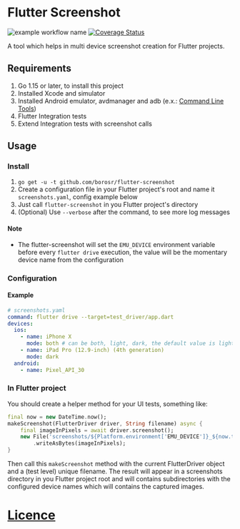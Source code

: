 # Flutter Screenshot
![example workflow name](https://github.com/borosr/flutter-screenshot/workflows/Main/badge.svg)
[![Coverage Status](https://coveralls.io/repos/github/borosr/flutter-screenshot/badge.svg)](https://coveralls.io/github/borosr/flutter-screenshot)

A tool which helps in multi device screenshot creation for Flutter projects.

## Requirements
1. Go 1.15 or later, to install this project
2. Installed Xcode and simulator
3. Installed Android emulator, avdmanager and adb (e.x.: [Command Line Tools](https://developer.android.com/studio#downloads))
4. Flutter Integration tests
5. Extend Integration tests with screenshot calls

## Usage
### Install
1. `go get -u -t github.com/borosr/flutter-screenshot`
2. Create a configuration file in your Flutter project's root and name it `screenshots.yaml`, config example below
3. Just call `flutter-screenshot` in you Flutter project's directory
4. (Optional) Use `--verbose` after the command, to see more log messages

#### Note
- The flutter-screenshot will set the `EMU_DEVICE` environment variable before every `flutter drive` execution,
  the value will be the momentary device name from the configuration

### Configuration
#### Example
```yaml
# screenshots.yaml
command: flutter drive --target=test_driver/app.dart
devices:
  ios:
    - name: iPhone X
      mode: both # can be both, light, dark, the default value is light
    - name: iPad Pro (12.9-inch) (4th generation)
      mode: dark
  android:
    - name: Pixel_API_30
```

### In Flutter project
You should create a helper method for your UI tests, something like:
```dart
final now = new DateTime.now();
makeScreenshot(FlutterDriver driver, String filename) async {
    final imageInPixels = await driver.screenshot();
    new File('screenshots/${Platform.environment['EMU_DEVICE']}_${now.toString()}/$filename.png')
        .writeAsBytes(imageInPixels);
}
```
Then call this `makeScreenshot` method with the current FlutterDriver object and
a (test level) unique filename. The result will appear in a screenshots directory
in you Flutter project root and will contains subdirectories with the configured 
device names which will contains the captured images.


# [Licence](LICENSE)
